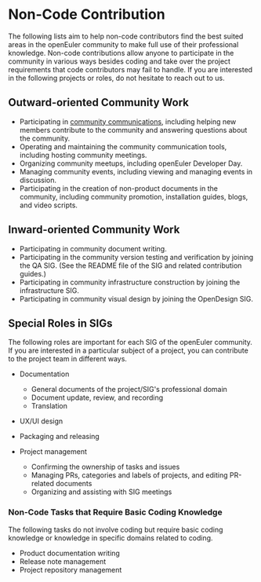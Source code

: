 # Non-Code Contribution

The following lists aim to help non-code contributors find the best suited areas in the openEuler community to make full use of their professional knowledge. Non-code contributions allow anyone to participate in the community in various ways besides coding and take over the project requirements that code contributors may fail to handle. If you are interested in the following projects or roles, do not hesitate to reach out to us.



## Outward-oriented Community Work
- Participating in [community communications](/en/communication/), including helping new members contribute to the community and answering questions about the community.
- Operating and maintaining the community communication tools, including hosting community meetings.
- Organizing community meetups, including openEuler Developer Day.
- Managing community events, including viewing and managing events in discussion.
- Participating in the creation of non-product documents in the community, including community promotion, installation guides, blogs, and video scripts.



## Inward-oriented Community Work

- Participating in community document writing.
- Participating in the community version testing and verification by joining the QA SIG. (See the README file of the SIG and related contribution guides.)
- Participating in community infrastructure construction by joining the infrastructure SIG.
- Participating in community visual design by joining the OpenDesign SIG.

  

## Special Roles in SIGs

The following roles are important for each SIG of the openEuler community. If you are interested in a particular subject of a project, you can contribute to the project team in different ways.

- Documentation
  - General documents of the project/SIG's professional domain
  - Document update, review, and recording
  - Translation

- UX/UI design
- Packaging and releasing
- Project management
  - Confirming the ownership of tasks and issues
  - Managing PRs, categories and labels of projects, and editing PR-related documents
  - Organizing and assisting with SIG meetings



### Non-Code Tasks that Require Basic Coding Knowledge

The following tasks do not involve coding but require basic coding knowledge or knowledge in specific domains related to coding.

- Product documentation writing
- Release note management
- Project repository management
